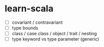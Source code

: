 # learn-scala
- [ ] covariant / contravariant
- [ ] type bounds
- [ ] class / case class / object / trait / nesting
- [ ] type keyword vs type parameter (generic)
